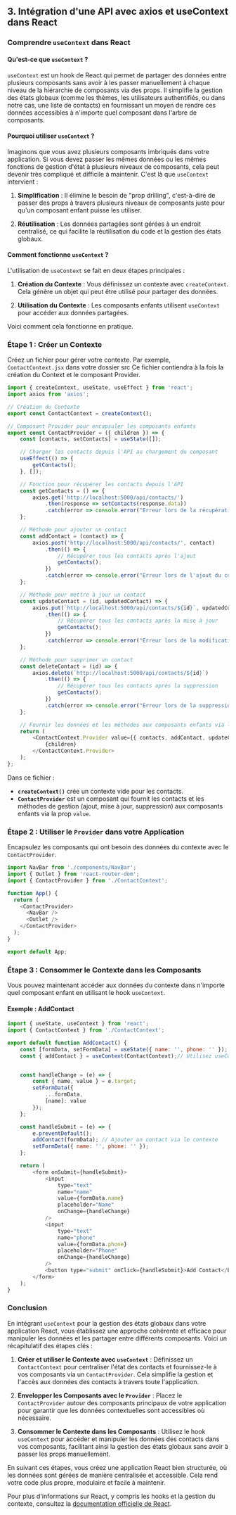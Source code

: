 ## 3.  Intégration d'une API avec axios et useContext dans React

### Comprendre `useContext` dans React

#### Qu'est-ce que `useContext` ?

`useContext` est un hook de React qui permet de partager des données entre plusieurs composants sans avoir à les passer manuellement à chaque niveau de la hiérarchie de composants via des props. Il simplifie la gestion des états globaux (comme les thèmes, les utilisateurs authentifiés, ou dans notre cas, une liste de contacts) en fournissant un moyen de rendre ces données accessibles à n'importe quel composant dans l'arbre de composants.

#### Pourquoi utiliser `useContext` ?

Imaginons que vous avez plusieurs composants imbriqués dans votre application. Si vous devez passer les mêmes données ou les mêmes fonctions de gestion d'état à plusieurs niveaux de composants, cela peut devenir très compliqué et difficile à maintenir. C'est là que `useContext` intervient :

1. **Simplification** : Il élimine le besoin de "prop drilling", c'est-à-dire de passer des props à travers plusieurs niveaux de composants juste pour qu'un composant enfant puisse les utiliser.
  
2. **Réutilisation** : Les données partagées sont gérées à un endroit centralisé, ce qui facilite la réutilisation du code et la gestion des états globaux.

#### Comment fonctionne `useContext` ?

L'utilisation de `useContext` se fait en deux étapes principales :

1. **Création du Contexte** : Vous définissez un contexte avec `createContext`. Cela génère un objet qui peut être utilisé pour partager des données.

2. **Utilisation du Contexte** : Les composants enfants utilisent `useContext` pour accéder aux données partagées.

Voici comment cela fonctionne en pratique.

### Étape 1 : Créer un Contexte

Créez un fichier pour gérer votre contexte. Par exemple, `ContactContext.jsx` dans votre dossier src Ce fichier contiendra à la fois la création du Context et le composant Provider.


```javascript
import { createContext, useState, useEffect } from 'react';
import axios from 'axios';

// Création du Contexte
export const ContactContext = createContext();

// Composant Provider pour encapsuler les composants enfants
export const ContactProvider = ({ children }) => {
    const [contacts, setContacts] = useState([]);

    // Charger les contacts depuis l'API au chargement du composant
    useEffect(() => {
        getContacts();
    }, []);

    // Fonction pour récupérer les contacts depuis l'API
    const getContacts = () => {
        axios.get('http://localhost:5000/api/contacts/')
            .then(response => setContacts(response.data))
            .catch(error => console.error("Erreur lors de la récupération des contacts !", error));
    };

    // Méthode pour ajouter un contact
    const addContact = (contact) => {
        axios.post('http://localhost:5000/api/contacts/', contact)
            .then(() => {
                // Récupérer tous les contacts après l'ajout
                getContacts();
            })
            .catch(error => console.error("Erreur lors de l'ajout du contact !", error));
    };

    // Méthode pour mettre à jour un contact
    const updateContact = (id, updatedContact) => {
        axios.put(`http://localhost:5000/api/contacts/${id}`, updatedContact)
            .then(() => {
                // Récupérer tous les contacts après la mise à jour
                getContacts();
            })
            .catch(error => console.error("Erreur lors de la modification du contact !", error));
    };

    // Méthode pour supprimer un contact
    const deleteContact = (id) => {
        axios.delete(`http://localhost:5000/api/contacts/${id}`)
            .then(() => {
                // Récupérer tous les contacts après la suppression
                getContacts();
            })
            .catch(error => console.error("Erreur lors de la suppression du contact !", error));
    };

    // Fournir les données et les méthodes aux composants enfants via le contexte
    return (
        <ContactContext.Provider value={{ contacts, addContact, updateContact, deleteContact }}>
            {children}
        </ContactContext.Provider>
    );
};
```

Dans ce fichier :

- **`createContext()`** crée un contexte vide pour les contacts.
- **`ContactProvider`** est un composant qui fournit les contacts et les méthodes de gestion (ajout, mise à jour, suppression) aux composants enfants via la prop `value`.

### Étape 2 : Utiliser le `Provider` dans votre Application

Encapsulez les composants qui ont besoin des données du contexte avec le `ContactProvider`.

```javascript
import NavBar from './components/NavBar';
import { Outlet } from 'react-router-dom';
import { ContactProvider } from './ContactContext';

function App() {
  return (
    <ContactProvider>
      <NavBar />
      <Outlet />
    </ContactProvider>
  );
}

export default App;

```

### Étape 3 : Consommer le Contexte dans les Composants

Vous pouvez maintenant accéder aux données du contexte dans n'importe quel composant enfant en utilisant le hook `useContext`.

#### Exemple : AddContact

```javascript
import { useState, useContext } from 'react';
import { ContactContext } from './ContactContext';

export default function AddContact() {
    const [formData, setFormData] = useState({ name: '', phone: '' });
    const { addContact } = useContext(ContactContext);// Utilisez useContext pour accéder aux données


    const handleChange = (e) => {
        const { name, value } = e.target;
        setFormData({
            ...formData,
            [name]: value
        });
    };

    const handleSubmit = (e) => {
        e.preventDefault();
        addContact(formData); // Ajouter un contact via le contexte
        setFormData({ name: '', phone: '' }); 
    };

    return (
        <form onSubmit={handleSubmit}>
            <input
                type="text"
                name="name"
                value={formData.name}
                placeholder="Name"
                onChange={handleChange}
            />
            <input
                type="text"
                name="phone"
                value={formData.phone}
                placeholder="Phone"
                onChange={handleChange}
            />
            <button type="submit" onClick={handleSubmit}>Add Contact</button>
        </form>
    );
}
```


### Conclusion

En intégrant  `useContext` pour la gestion des états globaux dans votre application React, vous établissez une approche cohérente et efficace pour manipuler les données et les partager entre différents composants. Voici un récapitulatif des étapes clés :


1. **Créer et utiliser le Contexte avec `useContext`** : Définissez un `ContactContext` pour centraliser l'état des contacts et fournissez-le à vos composants via un `ContactProvider`. Cela simplifie la gestion et l'accès aux données des contacts à travers toute l'application.

2. **Envelopper les Composants avec le `Provider`** : Placez le `ContactProvider` autour des composants principaux de votre application pour garantir que les données contextuelles sont accessibles où nécessaire.

3. **Consommer le Contexte dans les Composants** : Utilisez le hook `useContext` pour accéder et manipuler les données des contacts dans vos composants, facilitant ainsi la gestion des états globaux sans avoir à passer les props manuellement.

En suivant ces étapes, vous créez une application React bien structurée, où les données sont gérées de manière centralisée et accessible. Cela rend votre code plus propre, modulaire et facile à maintenir.

Pour plus d'informations sur React, y compris les hooks et la gestion du contexte, consultez la [documentation officielle de React](https://fr.react.dev/reference/react/useContext).